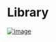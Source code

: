 # Library

[![image](https://user-images.githubusercontent.com/96862518/197414580-96d7988a-e136-4475-b156-dd5270120c11.png)](October/01-10-2022/README.md)